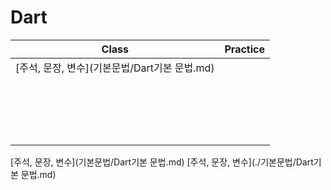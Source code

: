 # Dart

| Class | Practice |
| :---: | :------: |
| [주석, 문장, 변수](기본문법/Dart기본 문법.md) |  |
|       |          |
|       |          |
|       |          |
|       |          |
|       |          |
|       |          |
|       |          |
|       |          |
|       |          |
|       |          |
|       |          |
|       |          |
|       |          |
|       |          |
|       |          |
|       |          |
|       |          |
|       |          |


[주석, 문장, 변수](기본문법/Dart기본 문법.md)
[주석, 문장, 변수](./기본문법/Dart기본 문법.md)